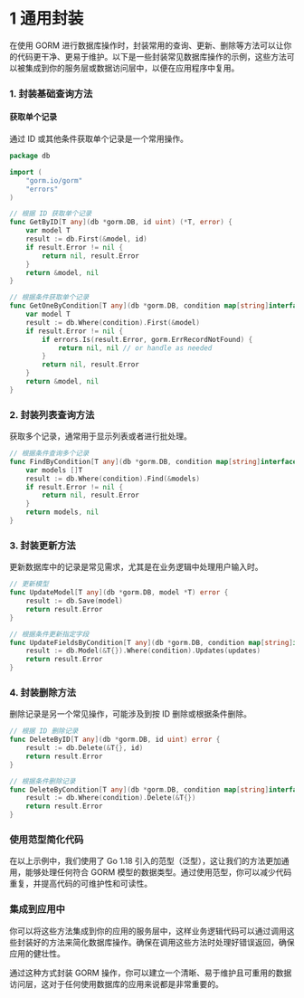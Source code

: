 # 1 通用封装

在使用 GORM 进行数据库操作时，封装常用的查询、更新、删除等方法可以让你的代码更干净、更易于维护。以下是一些封装常见数据库操作的示例，这些方法可以被集成到你的服务层或数据访问层中，以便在应用程序中复用。

### 1. 封装基础查询方法

#### 获取单个记录

通过 ID 或其他条件获取单个记录是一个常用操作。

```go
package db

import (
    "gorm.io/gorm"
    "errors"
)

// 根据 ID 获取单个记录
func GetByID[T any](db *gorm.DB, id uint) (*T, error) {
    var model T
    result := db.First(&model, id)
    if result.Error != nil {
        return nil, result.Error
    }
    return &model, nil
}

// 根据条件获取单个记录
func GetOneByCondition[T any](db *gorm.DB, condition map[string]interface{}) (*T, error) {
    var model T
    result := db.Where(condition).First(&model)
    if result.Error != nil {
        if errors.Is(result.Error, gorm.ErrRecordNotFound) {
            return nil, nil // or handle as needed
        }
        return nil, result.Error
    }
    return &model, nil
}
```

### 2. 封装列表查询方法

获取多个记录，通常用于显示列表或者进行批处理。

```go
// 根据条件查询多个记录
func FindByCondition[T any](db *gorm.DB, condition map[string]interface{}) ([]T, error) {
    var models []T
    result := db.Where(condition).Find(&models)
    if result.Error != nil {
        return nil, result.Error
    }
    return models, nil
}
```

### 3. 封装更新方法

更新数据库中的记录是常见需求，尤其是在业务逻辑中处理用户输入时。

```go
// 更新模型
func UpdateModel[T any](db *gorm.DB, model *T) error {
    result := db.Save(model)
    return result.Error
}

// 根据条件更新指定字段
func UpdateFieldsByCondition[T any](db *gorm.DB, condition map[string]interface{}, updates map[string]interface{}) error {
    result := db.Model(&T{}).Where(condition).Updates(updates)
    return result.Error
}
```

### 4. 封装删除方法

删除记录是另一个常见操作，可能涉及到按 ID 删除或根据条件删除。

```go
// 根据 ID 删除记录
func DeleteByID[T any](db *gorm.DB, id uint) error {
    result := db.Delete(&T{}, id)
    return result.Error
}

// 根据条件删除记录
func DeleteByCondition[T any](db *gorm.DB, condition map[string]interface{}) error {
    result := db.Where(condition).Delete(&T{})
    return result.Error
}
```

### 使用范型简化代码

在以上示例中，我们使用了 Go 1.18 引入的范型（泛型），这让我们的方法更加通用，能够处理任何符合 GORM 模型的数据类型。通过使用范型，你可以减少代码重复，并提高代码的可维护性和可读性。

### 集成到应用中

你可以将这些方法集成到你的应用的服务层中，这样业务逻辑代码可以通过调用这些封装好的方法来简化数据库操作。确保在调用这些方法时处理好错误返回，确保应用的健壮性。

通过这种方式封装 GORM 操作，你可以建立一个清晰、易于维护且可重用的数据访问层，这对于任何使用数据库的应用来说都是非常重要的。
